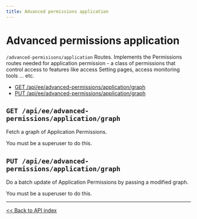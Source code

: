 ```yaml
---
title: Advanced permissions application
---
```


# Advanced permissions application

`/advanced-permisisons/application` Routes.
  Implements the Permissions routes needed for application permission - a class of permissions that control access to features
  like access Setting pages, access monitoring tools ... etc.

  - [GET /api/ee/advanced-permissions/application/graph](#get-apieeadvanced-permissionsapplicationgraph)
  - [PUT /api/ee/advanced-permissions/application/graph](#put-apieeadvanced-permissionsapplicationgraph)

## `GET /api/ee/advanced-permissions/application/graph`

Fetch a graph of Application Permissions.

You must be a superuser to do this.

## `PUT /api/ee/advanced-permissions/application/graph`

Do a batch update of Application Permissions by passing a modified graph.

You must be a superuser to do this.

---

[<< Back to API index](../../api-documentation.md)